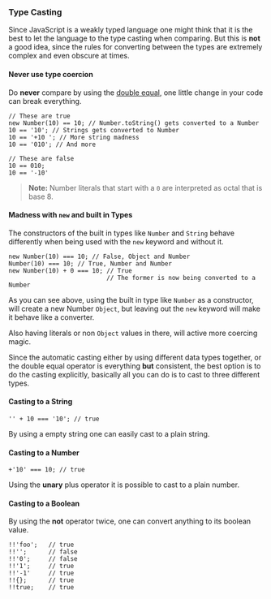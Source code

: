 ### Type Casting

Since JavaScript is a weakly typed language one might think that it is the best
to let the language to the type casting when comparing. But this is **not** a good
idea, since the rules for converting between the types are extremely complex and
even obscure at times.

#### Never use type coercion

Do **never** compare by using the [double equal](#equality), one little change
in your code can break everything.

    // These are true
    new Number(10) == 10; // Number.toString() gets converted to a Number
    10 == '10'; // Strings gets converted to Number
    10 == '+10 '; // More string madness
    10 == '010'; // And more 

    // These are false
    10 == 010;
    10 == '-10'

> **Note:** Number literals that start with a `0` are interpreted as octal that
> is base 8. 

#### Madness with `new` and built in Types

The constructors of the built in types like `Number` and `String` behave
differently when being used with the `new` keyword and without it.

    new Number(10) === 10; // False, Object and Number
    Number(10) === 10; // True, Number and Number
    new Number(10) + 0 === 10; // True
                               // The former is now being converted to a Number

As you can see above, using the built in type like `Number` as a constructor,
will create a new Number `Object`, but leaving out the `new` keyword will make
it behave like a converter.

Also having literals or non `Object` values in there, will active more coercing
magic.

Since the automatic casting either by using different data types together, or the
double equal operator is everything **but** consistent, the best option is to do
the casting explicitly, basically all you can do is to cast to three different
types.

#### Casting to a String

    '' + 10 === '10'; // true

By using a empty string one can easily cast to a plain string.

#### Casting to a Number

    +'10' === 10; // true

Using the **unary** plus operator it is possible to cast to a plain number.

#### Casting to a Boolean

By using the **not** operator twice, one can convert anything to its boolean
value. 

    !!'foo';   // true
    !!'';      // false
    !!'0';     // false
    !!'1';     // true
    !!'-1'     // true
    !!{};      // true
    !!true;    // true

